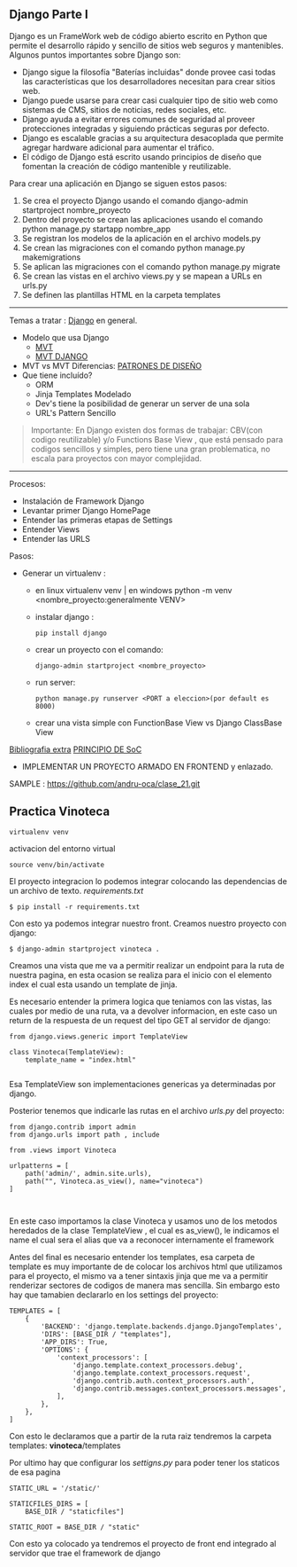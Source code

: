 ## Django Parte I

Django es un FrameWork web de código abierto escrito en Python que permite el desarrollo rápido y sencillo de sitios web seguros y mantenibles. Algunos puntos importantes sobre Django son:

-   Django sigue la filosofía "Baterías incluidas" donde provee casi todas las características que los desarrolladores necesitan para crear sitios web.
-   Django puede usarse para crear casi cualquier tipo de sitio web como sistemas de CMS, sitios de noticias, redes sociales, etc.
-   Django ayuda a evitar errores comunes de seguridad al proveer protecciones integradas y siguiendo prácticas seguras por defecto.
-   Django es escalable gracias a su arquitectura desacoplada que permite agregar hardware adicional para aumentar el tráfico.
-   El código de Django está escrito usando principios de diseño que fomentan la creación de código mantenible y reutilizable.

Para crear una aplicación en Django se siguen estos pasos:

1. Se crea el proyecto Django usando el comando django-admin startproject nombre_proyecto
2. Dentro del proyecto se crean las aplicaciones usando el comando python manage.py startapp nombre_app
3. Se registran los modelos de la aplicación en el archivo models.py
4. Se crean las migraciones con el comando python manage.py makemigrations
5. Se aplican las migraciones con el comando python manage.py migrate
6. Se crean las vistas en el archivo views.py y se mapean a URLs en urls.py
7. Se definen las plantillas HTML en la carpeta templates

---

Temas a tratar : [Django](https://www.djangoproject.com/) en general.

-   Modelo que usa Django
    -   [MVT](https://www.geeksforgeeks.org/django-project-mvt-structure/)
    -   [MVT DJANGO](https://www.youtube.com/watch?v=cyP4Uw2b2XM)
-   MVT vs MVT Diferencias: [PATRONES DE DISEÑO](https://www.youtube.com/watch?v=zhSDjntidws)
-   Que tiene incluído?
    -   ORM
    -   Jinja Templates Modelado
    -   Dev's tiene la posibilidad de generar un server de una sola
    -   URL's Pattern Sencillo

> Importante:
> En Django existen dos formas de trabajar: CBV(con codigo reutilizable) y/o Functions Base View , que está pensado para codigos sencillos y simples, pero tiene una gran problematica, no escala para proyectos con mayor complejidad.

---

Procesos:

-   Instalación de Framework Django
-   Levantar primer Django HomePage
-   Entender las primeras etapas de Settings
-   Entender Views
-   Entender las URLS

Pasos:

-   Generar un virtualenv :

    -   en linux virtualenv venv | en windows python -m venv <nombre_proyecto:generalmente VENV>

    -   instalar django :
        ```
        pip install django
        ```
    -   crear un proyecto con el comando:

        ```
        django-admin startproject <nombre_proyecto>
        ```

    -   run server:
        ```
        python manage.py runserver <PORT a eleccion>(por default es 8000)
        ```
    -   crear una vista simple con FunctionBase View vs Django ClassBase View

[Bibliografia extra](https://docs.hektorprofe.net/django/web-personal/patron-mvt-modelo-vista-template/)
[PRINCIPIO DE SoC](https://dev.to/tamerlang/separation-of-concerns-the-simple-way-4jp2)

-   IMPLEMENTAR UN PROYECTO ARMADO EN FRONTEND y enlazado.

SAMPLE : https://github.com/andru-oca/clase_21.git


Practica Vinoteca
---

```
virtualenv venv

```

activacion del entorno virtual


```
source venv/bin/activate

```

El proyecto integracion lo podemos integrar colocando las dependencias de un archivo de texto.
_requirements.txt_

```
$ pip install -r requirements.txt

```
Con esto ya podemos integrar nuestro front.
Creamos nuestro proyecto con django:

```
$ django-admin startproject vinoteca .
```

Creamos una vista que me va a permitir realizar un endpoint para la ruta de nuestra pagina, en esta ocasion se realiza para el inicio con el elemento index el cual esta usando un template de jinja.


Es necesario entender la primera logica que teniamos con las vistas, las cuales por medio de una ruta, va a devolver informacion, en este caso un return de la respuesta de un request del tipo GET al servidor de django:

```
from django.views.generic import TemplateView

class Vinoteca(TemplateView):
    template_name = "index.html"
    
```

Esa TemplateView son implementaciones genericas ya determinadas por django.

Posterior tenemos que indicarle las rutas en el archivo _urls.py_ del proyecto:

```
from django.contrib import admin
from django.urls import path , include

from .views import Vinoteca

urlpatterns = [
    path('admin/', admin.site.urls),
    path("", Vinoteca.as_view(), name="vinoteca")
]

    
```

En este caso importamos la clase Vinoteca y usamos uno de los metodos heredados de la clase TemplateView , el cual es as_view(), le indicamos el name el cual sera el alias que va a reconocer internamente el framework

Antes del final es necesario entender los templates, esa carpeta de template es muy importante de de colocar los archivos html que utilizamos para el proyecto, el mismo va a tener sintaxis jinja que me va a permitir renderizar sectores de codigos de manera mas sencilla.
Sin embargo esto hay que tamabien declararlo en los settings del proyecto:

```
TEMPLATES = [
    {
        'BACKEND': 'django.template.backends.django.DjangoTemplates',
        'DIRS': [BASE_DIR / "templates"],
        'APP_DIRS': True,
        'OPTIONS': {
            'context_processors': [
                'django.template.context_processors.debug',
                'django.template.context_processors.request',
                'django.contrib.auth.context_processors.auth',
                'django.contrib.messages.context_processors.messages',
            ],
        },
    },
]

```


Con esto le declaramos que a partir de la ruta raiz tendremos la carpeta templates: **vinoteca**/templates


Por ultimo hay que configurar los _settigns.py_ para poder tener los staticos de esa pagina 

```
STATIC_URL = '/static/'

STATICFILES_DIRS = [
    BASE_DIR / "staticfiles"]

STATIC_ROOT = BASE_DIR / "static"
```
Con esto ya colocado ya tendremos el proyecto de front end integrado al servidor que trae el framework de django

